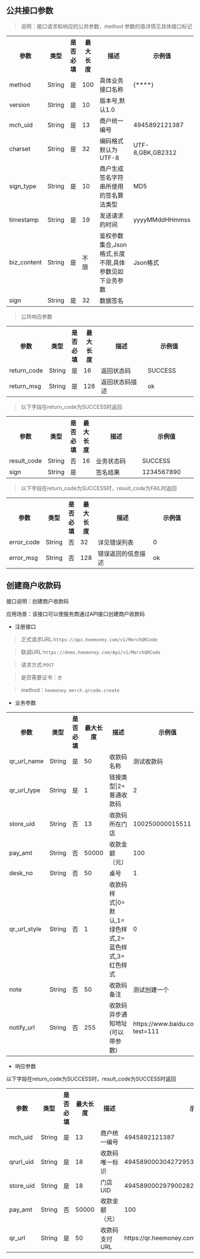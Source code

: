 ## 公共接口参数
>说明：接口请求和响应的公共参数，method 参数的值详情见具体接口标记

<table data-hy-role="doctbl">
    <th>参数</th>
    <th>类型</th>
    <th>是否必填</th>
    <th>最大长度</th>
    <th width="220">描述</th>
    <th width="163">示例值</th>
</tr>
<tr>
    <td>method</td>
    <td>String</td>
    <td>是</td>
    <td>100</td>
    <td>具体业务接口名称</td>
    <td>{****}</td>
</tr>
<tr>
    <td>version</td>
    <td>String</td>
    <td>是</td>
    <td>10</td>
    <td>版本号,默认1.0</td>
    <td></td>
</tr>
<tr>
    <td>mch_uid</td>
    <td>String</td>
    <td>是</td>
    <td>13</td>
    <td>商户统一编号</td>
    <td>4945892121387</td>
</tr>
<tr>
    <td>charset</td>
    <td>String</td>
    <td>是</td>
    <td>32</td>
    <td>编码格式默认为UTF-8</td>
    <td>UTF-8,GBK,GB2312</td>
</tr>
<tr>
    <td>sign_type</td>
    <td>String</td>
    <td>是</td>
    <td>10</td>
    <td>商户生成签名字符串所使用的签名算法类型</td>
    <td>MD5</td>
</tr>
<tr>
    <td>timestamp</td>
    <td>String</td>
    <td>是</td>
    <td>19</td>
    <td>发送请求的时间</td>
    <td>yyyyMMddHHmmss</td>
</tr>
<tr>
    <td>biz_content</td>
    <td>String</td>
    <td>是</td>
    <td>不限</td>
    <td>鉴权参数集合,Json格式,长度不限,具体参数见如下业务参数</td>
    <td>Json格式</td>
</tr>
<tr>
    <td>sign</td>
    <td>String</td>
    <td>是</td>
    <td>32</td>
    <td>数据签名</td>
    <td></td>
</tr>
</table>

> 公共响应参数

<table data-hy-role="doctbl">
    <th>参数</th>
    <th>类型</th>
    <th>是否必填</th>
    <th>最大长度</th>
    <th width="220">描述</th>
    <th width="163">示例值</th>
</tr>
<tr>
    <td>return_code</td>
    <td>String</td>
    <td>是</td>
    <td>16</td>
    <td>返回状态码</td>
    <td>SUCCESS</td>
</tr>
<tr>
    <td>return_msg</td>
    <td>String</td>
    <td>是</td>
    <td>128</td>
    <td>返回状态码描述</td>
    <td>ok</td>
</tr>
</table>

> 以下字段在return_code为SUCCESS时返回

<table data-hy-role="doctbl">
    <th>参数</th>
    <th>类型</th>
    <th>是否必填</th>
    <th>最大长度</th>
    <th width="220">描述</th>
    <th width="163">示例值</th>
</tr>
<tr>
    <td>result_code</td>
    <td>String</td>
    <td>否</td>
    <td>16</td>
    <td>业务状态码</td>
    <td>SUCCESS</td>
</tr>
<tr>
    <td>sign</td>
    <td>String</td>
    <td>是</td>
    <td></td>
    <td>签名结果</td>
    <td>1234567890</td>
</tr>
</table>

>以下字段在return_code为SUCCESS时，result_code为FAIL时返回

<table data-hy-role="doctbl">
    <th>参数</th>
    <th>类型</th>
    <th>是否必填</th>
    <th>最大长度</th>
    <th width="220">描述</th>
    <th width="163">示例值</th>
</tr>
<tr>
    <td>error_code</td>
    <td>String</td>
    <td>否</td>
    <td>32</td>
    <td>详见错误列表</td>
    <td>0</td>
</tr>
<tr>
    <td>error_msg</td>
    <td>String</td>
    <td>否</td>
    <td>128</td>
    <td>错误返回的信息描述</td>
    <td>ok</td>
</tr>
</table>

## 创建商户收款码

接口说明：创建商户收款码

应用场景：该接口可以使服务商通过API接口创建商户收款码

- 注册接口

> 正式请求URL:`https://api.heemoney.com/v1/MerchQRCode`

> 联调URL:`https://demo.heemoney.com/Api/v1/MerchQRCode`

> 请求方式:`POST`   

> 是否需要证书：`否`

> method：`heemoney.merch.qrcode.create`

- 业务参数

<table data-hy-role="doctbl">
    <th>参数</th>
    <th>类型</th>
    <th>是否必填</th>
    <th>最大长度</th>
    <th width="220">描述</th>
    <th width="163">示例值</th>
</tr>
<tr>
    <td>qr_url_name</td>
    <td>String</td>
    <td>是</td>
    <td>50</td>
    <td>收款码名称</td>
    <td>测试收款码</td>
</tr>
<tr>
    <td>qr_url_type</td>
    <td>String</td>
    <td>是</td>
    <td>1</td>
    <td>链接类型|2=普通收款码</td>
    <td>2</td>
</tr>
<tr>
    <td>store_uid</td>
    <td>String</td>
    <td>否</td>
    <td>13</td>
    <td>收款码所在门店</td>
    <td>100250000015511</td>
</tr>
<tr>
    <td>pay_amt</td>
    <td>String</td>
    <td>否</td>
    <td>50000</td>
    <td>收款金额（元）</td>
    <td>100</td>
</tr>
<tr>
    <td>desk_no</td>
    <td>String</td>
    <td>否</td>
    <td>50</td>
    <td>桌号</td>
    <td>1</td>
</tr>
<tr>
    <td>qr_url_style</td>
    <td>String</td>
    <td>否</td>
    <td>1</td>
    <td>收款码样式|0=默认,1=绿色样式,2=蓝色样式,3=红色样式</td>
    <td>0</td>
</tr>
<tr>
    <td>note</td>
    <td>String</td>
    <td>否</td>
    <td>50</td>
    <td>收款码备注</td>
    <td>测试创建一个</td>
</tr>
<tr>
    <td>notify_url</td>
    <td>String</td>
    <td>否</td>
    <td>255</td>
    <td>收款码异步通知地址(可以带参数)</td>
    <td>https://www.baidu.com?test=111</td>
</tr>
</table>

- 响应参数

以下字段在return_code为SUCCESS时，result_code为SUCCESS时返回

<table data-hy-role="doctbl">
    <th>参数</th>
    <th>类型</th>
    <th>是否必填</th>
    <th>最大长度</th>
    <th width="220">描述</th>
    <th width="163">示例值</th>
</tr>
<tr>
    <td>mch_uid</td>
    <td>String</td>
    <td>是</td>
    <td>13</td>
    <td>商户统一编号</td>
    <td>4945892121387</td>
</tr>
<tr>
    <td>qrurl_uid</td>
    <td>String</td>
    <td>是</td>
    <td>18</td>
    <td>收款码唯一标识</td>
    <td>494589000304272953</td>
</tr>
<tr>
    <td>store_uid</td>
    <td>String</td>
    <td>是</td>
    <td>18</td>
    <td>门店UID</td>
    <td>494589000297900282</td>
</tr>
<tr>
    <td>pay_amt</td>
    <td>String</td>
    <td>否</td>
    <td>50000</td>
    <td>收款金额（元）</td>
    <td>100</td>
</tr>
<tr>
    <td>qr_url</td>
    <td>String</td>
    <td>是</td>
    <td>50</td>
    <td>收款码支付URL</td>
    <td>https://qr.heemoney.com/S/494589000304272953</td>
</tr>
</table>